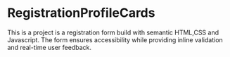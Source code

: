 # RegistrationProfileCards
This is a project is a registration form build with semantic HTML,CSS and Javascript. The form ensures accessibility while providing inline validation and real-time user feedback.
